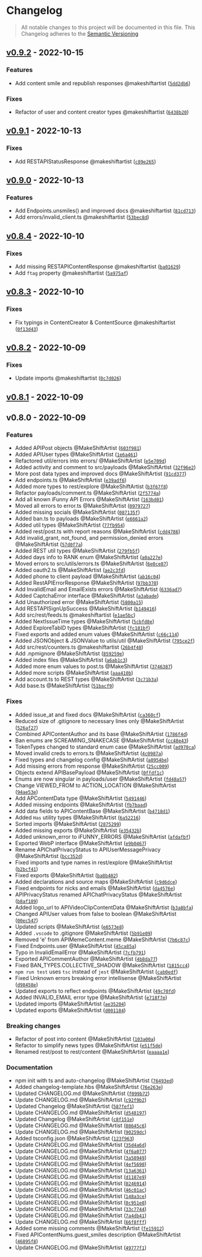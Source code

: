 # Changelog
> All notable changes to this project will be documented in this file.
> This Changelog adheres to the [Semantic Versioning]("https://semver.org/")

## [v0.9.2](https://github.com/ifunny-co/ifunny-api-types/compare/v0.9.1...v0.9.2) - 2022-10-15

### Features

*  Add content smile and republish responses @makeshiftartist ([`5dd2db6`](https://github.com/ifunny-co/ifunny-api-types/commit/5dd2db619ee184dca34366d864b48af91317bf00))

### Fixes

*  Refactor of user and content creator types @makeshiftartist ([`6438b20`](https://github.com/ifunny-co/ifunny-api-types/commit/6438b205f4cafb09430eea306e5e71cfb42b66b2))




## [v0.9.1](https://github.com/ifunny-co/ifunny-api-types/compare/v0.9.0...v0.9.1) - 2022-10-13


### Fixes

*  Add RESTAPIStatusResponse @makeshiftartist ([`c89e265`](https://github.com/ifunny-co/ifunny-api-types/commit/c89e265fb40bd2ed0349b4a5a7f8859f6a84c18d))




## [v0.9.0](https://github.com/ifunny-co/ifunny-api-types/compare/v0.8.4...v0.9.0) - 2022-10-13

### Features

*  Add Endpoints.unsmiles() and improved docs @makeshiftartist ([`81cd713`](https://github.com/ifunny-co/ifunny-api-types/commit/81cd7138a820a6742d0b9597503a32eb11247583))
*  Add errors/invalid_client.ts @makeshiftartist ([`53bec8d`](https://github.com/ifunny-co/ifunny-api-types/commit/53bec8d76097e0a5e6a5adfc2305383eff7e3a4a))





## [v0.8.4](https://github.com/ifunny-co/ifunny-api-types/compare/v0.8.3...v0.8.4) - 2022-10-10


### Fixes

*  Add missing RESTAPIContentResponse @makeshiftartist ([`ba01629`](https://github.com/ifunny-co/ifunny-api-types/commit/ba01629ecb87e143d174cf88e6dbd869538e40c0))
*  Add `ftag` property @makeshiftartist ([`5a975af`](https://github.com/ifunny-co/ifunny-api-types/commit/5a975afdf488b864d669528213df7214c5044d24))




## [v0.8.3](https://github.com/ifunny-co/ifunny-api-types/compare/v0.8.2...v0.8.3) - 2022-10-10


### Fixes

*  Fix typings in ContentCreator & ContentSource @makeshiftartist ([`0f13d43`](https://github.com/ifunny-co/ifunny-api-types/commit/0f13d43430289324514027b5779b264320a4ed10))




## [v0.8.2](https://github.com/ifunny-co/ifunny-api-types/compare/v0.8.1...v0.8.2) - 2022-10-09


### Fixes

*  Update imports @makeshiftartist ([`0c7d026`](https://github.com/ifunny-co/ifunny-api-types/commit/0c7d026030b9ff81826b74e9e70d1085463f8007))




## [v0.8.1](https://github.com/ifunny-co/ifunny-api-types/compare/v0.8.0...v0.8.1) - 2022-10-09






## v0.8.0 - 2022-10-09

### Features

*  Added APIPost objects @MakeShiftArtist ([`603f981`](https://github.com/ifunny-co/ifunny-api-types/commit/603f98138768076464901573fff5317b357b5671))
*  Added APIUser types @MakeShiftArtist ([`1e6a461`](https://github.com/ifunny-co/ifunny-api-types/commit/1e6a461099e565ef02733c61d3dd513ca920171c))
*  Refactored util/errors into errors/ @MakeShiftArtist ([`e5e709d`](https://github.com/ifunny-co/ifunny-api-types/commit/e5e709d3b6880ee8817a95314d2e3668497634c8))
*  Added activity and comment to src/payloads @MakeShiftArtist ([`32f96e2`](https://github.com/ifunny-co/ifunny-api-types/commit/32f96e21817e0ac08800fd5532d3bbf8bb3bca24))
*  More post data types and improved docs @MakeShiftArtist ([`91cd377`](https://github.com/ifunny-co/ifunny-api-types/commit/91cd37791c0218c5267dcf4a7ecb55875fa19f19))
*  Add endpoints.ts @MakeShiftArtist ([`e39adf6`](https://github.com/ifunny-co/ifunny-api-types/commit/e39adf6adde6699dd0630dbfaaae960ba939177d))
*  Added more types to rest/explore @MakeShiftArtist ([`b3f67f8`](https://github.com/ifunny-co/ifunny-api-types/commit/b3f67f815846b958dd5f9ddc0f8dc815e47f23a5))
*  Refactor payloads/comment.ts @MakeShiftArtist ([`2f5774a`](https://github.com/ifunny-co/ifunny-api-types/commit/2f5774a111d2de94cc1c1b661568dd0f0bfffd6f))
*  Add all known iFunny API Errors @MakeShiftArtist ([`163bd01`](https://github.com/ifunny-co/ifunny-api-types/commit/163bd0106ffb7c89a8e599ef62f31f3ab47f4ba6))
*  Moved all errors to error.ts @MakeShiftArtist ([`0979727`](https://github.com/ifunny-co/ifunny-api-types/commit/0979727e8f7161b29eff3c6f21f3b9640a7ced1e))
*  Added missing socials @MakeShiftArtist ([`087135f`](https://github.com/ifunny-co/ifunny-api-types/commit/087135f4b7952b1406707f06d653b3a81cbf4c06))
*  Added ban.ts to payloads @MakeShiftArtist ([`e6661a2`](https://github.com/ifunny-co/ifunny-api-types/commit/e6661a29c4c672e8c1ac3df6d260ab031e67bc17))
*  Added util types @MakeShiftArtist ([`77fb954`](https://github.com/ifunny-co/ifunny-api-types/commit/77fb95449d748a9c3962bf03ad5dff303f247c51))
*  Added rest/post.ts with report reasons @MakeShiftArtist ([`cdd4786`](https://github.com/ifunny-co/ifunny-api-types/commit/cdd4786acb762529f58e877ae6ae4d75fb8f5749))
*  Add invalid_grant, not_found, and permission_denied errors @MakeShiftArtist ([`57d0f7a`](https://github.com/ifunny-co/ifunny-api-types/commit/57d0f7a89af5eef0a26af395e920ddfd994e0b63))
*  Added REST util types @MakeShiftArtist ([`279fb5f`](https://github.com/ifunny-co/ifunny-api-types/commit/279fb5f9e11bd0bfe6e04de56ea3a643939adb9d))
*  Added days info to RANK enum @MakeShiftArtist ([`a0a227e`](https://github.com/ifunny-co/ifunny-api-types/commit/a0a227e2d8fff7310da3dd122d356973ae10517a))
*  Moved errors to src/utils/errors.ts @MakeShiftArtist ([`6e0ce87`](https://github.com/ifunny-co/ifunny-api-types/commit/6e0ce87f9bd8ecfab37fd3a07a883e2a2499c65d))
*  Added oauth2.ts @MakeShiftArtist ([`ae2c3fd`](https://github.com/ifunny-co/ifunny-api-types/commit/ae2c3fda42eb453eda6be66b1d3a0e074faa2ae0))
*  Added phone to client payload @MakeShiftArtist ([`ab16c04`](https://github.com/ifunny-co/ifunny-api-types/commit/ab16c04a01d604bafbfbbc9dc568235c1ecdf825))
*  Added RestAPIErrorResponse @MakeShiftArtist ([`97bb378`](https://github.com/ifunny-co/ifunny-api-types/commit/97bb378e858fce07ffcc0414d54179a92429a67e))
*  Add InvalidEmail and EmailExists errors @MakeShiftArtist ([`6336ad7`](https://github.com/ifunny-co/ifunny-api-types/commit/6336ad739d3589a2d22740919a6ba1b16e505742))
*  Added CaptchaError interface @MakeShiftArtist ([`a3abade`](https://github.com/ifunny-co/ifunny-api-types/commit/a3abadeb749fc7ce05abd63ab7045e44b0672820))
*  Add Unauthorized error @MakeShiftArtist ([`5800a15`](https://github.com/ifunny-co/ifunny-api-types/commit/5800a154371b354caa3559a074c34612e4adfc60))
*  Add RESTAPISignUpSuccess @MakeShiftArtist ([`b149416`](https://github.com/ifunny-co/ifunny-api-types/commit/b14941614a9681a986e631a43646dd2cc91c4caf))
*  Add src/rest/feeds.ts @makeshiftartist ([`e1ae5bc`](https://github.com/ifunny-co/ifunny-api-types/commit/e1ae5bcb624e0315cefe098ae6e7904f58b79f18))
*  Added NextIssueTime types @MakeShiftArtist ([`5cbfd8e`](https://github.com/ifunny-co/ifunny-api-types/commit/5cbfd8ec2dcc5becb0a1592e0e17b83acb8eed38))
*  Added ExploreTabID types @MakeShiftArtist ([`fc181bf`](https://github.com/ifunny-co/ifunny-api-types/commit/fc181bf3793974b539c074d2edbc57c28ebf7b2c))
*  Fixed exports and added enum values @MakeShiftArtist ([`c66c114`](https://github.com/ifunny-co/ifunny-api-types/commit/c66c114932808ab37a19a70b021c813a1f1ca384))
*  Added JSONObject & JSONValue to utils/util @MakeShiftArtist ([`795ce2f`](https://github.com/ifunny-co/ifunny-api-types/commit/795ce2f60d903aeefbf6ba43eee363d1bbc167f7))
*  Add src/rest/counters.ts @makeshiftartist ([`26b4f48`](https://github.com/ifunny-co/ifunny-api-types/commit/26b4f481a7ca9a2521d0df649d08dfa214338925))
*  Add .npmignore @MakeShiftArtist ([`859259e`](https://github.com/ifunny-co/ifunny-api-types/commit/859259e69fd9e1336f394a30b33232545cb9f45c))
*  Added index files @MakeShiftArtist ([`a6ab1c3`](https://github.com/ifunny-co/ifunny-api-types/commit/a6ab1c3136ead313a30720b11c9cdcb369ff8480))
*  Added more enum values to post.ts @MakeShiftArtist ([`3746387`](https://github.com/ifunny-co/ifunny-api-types/commit/374638750f5fc8e3d7fe24a218034257e0553215))
*  Added more scripts @MakeShiftArtist ([`aaa410b`](https://github.com/ifunny-co/ifunny-api-types/commit/aaa410b8ece3fcc7d01a457d1c34a32bbd5b93e9))
*  Add account.ts to REST types @MakeShiftArtist ([`3c71b3a`](https://github.com/ifunny-co/ifunny-api-types/commit/3c71b3a9f036c54dc236a3b6d2b794fb7308f621))
*  Add base.ts @MakeShiftArtist ([`51bacf9`](https://github.com/ifunny-co/ifunny-api-types/commit/51bacf96bc2284109aaf8261a08119be11a810b8))

### Fixes

*  Added issue_at and fixed docs @MakeShiftArtist ([`ca360cf`](https://github.com/ifunny-co/ifunny-api-types/commit/ca360cf4865c80c31043d96b44230ab490204e2e))
*  Reduced size of .gitignore to necessary lines only @MakeShiftArtist ([`526af27`](https://github.com/ifunny-co/ifunny-api-types/commit/526af2772167fb583dec8be28c48cedc9c4edc7b))
*  Combined APIContentAuthor and its base @MakeShiftArtist ([`1786f4d`](https://github.com/ifunny-co/ifunny-api-types/commit/1786f4d769e9f4ecbe38a2320f9cd30772a7a9f4))
*  Ban enums are SCREAMING_SNAKECASE @MakeShiftArtist ([`cc48e43`](https://github.com/ifunny-co/ifunny-api-types/commit/cc48e43da04de230aeda4f2852407eb04ea07bc7))
*  TokenTypes changed to standard enum case @MakeShiftArtist ([`ad970ca`](https://github.com/ifunny-co/ifunny-api-types/commit/ad970ca06524234a1a47428b1bf5ed314dee64e7))
*  Moved invalid creds to errors.ts @MakeShiftArtist ([`4c0987a`](https://github.com/ifunny-co/ifunny-api-types/commit/4c0987a1b1157672d1ffa155ef4f2f1ce8dcbc43))
*  Fixed types and changelog config @MakeShiftArtist ([`a8954be`](https://github.com/ifunny-co/ifunny-api-types/commit/a8954be85502ea8b2294199e1a6ba7c6ff9b3437))
*  Add missing errors from response @MakeShiftArtist ([`25cc009`](https://github.com/ifunny-co/ifunny-api-types/commit/25cc009181cce2f7e15285022c7927d098838019))
*  Objects extend APIBasePayload @MakeShiftArtist ([`0ffdf1c`](https://github.com/ifunny-co/ifunny-api-types/commit/0ffdf1c6bdc01c28b75b4e40fc1cd312198aca72))
*  Enums are now singular in payloads/user @MakeShiftArtist ([`fd48a57`](https://github.com/ifunny-co/ifunny-api-types/commit/fd48a57a103f0c2f644972712b8363a556ca8358))
*  Change VIEWED_FROM to ACTION_LOCATION @MakeShiftArtist ([`94ae53e`](https://github.com/ifunny-co/ifunny-api-types/commit/94ae53ebc57a20a8bfc9d1dd3cecac4401f0e843))
*  Add APContentData type @MakeShiftArtist ([`5491446`](https://github.com/ifunny-co/ifunny-api-types/commit/549144689d9a8c4d6ea5c3f5ae8e8ae1f25ee298))
*  Added missing endpoints @MakeShiftArtist ([`fb7baad`](https://github.com/ifunny-co/ifunny-api-types/commit/fb7baad0c5d95a549dadfc62cde8c0459b4dcc20))
*  Add data fields to APIContentBase @MakeShiftArtist ([`b4718d1`](https://github.com/ifunny-co/ifunny-api-types/commit/b4718d11887b6f183bda84a9bb5e9c9f934aeced))
*  Added `Has` utility types @MakeShiftArtist ([`6a52216`](https://github.com/ifunny-co/ifunny-api-types/commit/6a52216451e4b2f69ad1e43bdcd7084c59424a37))
*  Sorted imports @MakeShiftArtist ([`2875299`](https://github.com/ifunny-co/ifunny-api-types/commit/287529902c87135d681605614055a2482f8b56fe))
*  Added missing exports @MakeShiftArtist ([`e35432b`](https://github.com/ifunny-co/ifunny-api-types/commit/e35432b17b6160cd142f0735a8661bc1bdf1966e))
*  Added unknown_error to iFUNNY_ERRORS @MakeShiftArtist ([`afdafbf`](https://github.com/ifunny-co/ifunny-api-types/commit/afdafbf86640f712080088538e05a38090908845))
*  Exported WebP interface @MakeShiftArtist ([`e9b0467`](https://github.com/ifunny-co/ifunny-api-types/commit/e9b0467b96d1f8cf685c1442a899724cd3551701))
*  Rename APIChatPrivacyStatus to APIUserMessagePrivacy @MakeShiftArtist ([`bcc352d`](https://github.com/ifunny-co/ifunny-api-types/commit/bcc352d00a099f48c597216bcad1aa71453ed5c7))
*  Fixed imports and type names in rest/explore @MakeShiftArtist ([`b2bcf41`](https://github.com/ifunny-co/ifunny-api-types/commit/b2bcf41fb4659453fa2d32baad3c9b641ec5bb52))
*  Fixed exports @MakeShiftArtist ([`ba8b402`](https://github.com/ifunny-co/ifunny-api-types/commit/ba8b402dc3141e944ea734187b0290135cd90155))
*  Added declarations and source maps @MakeShiftArtist ([`c9d6dce`](https://github.com/ifunny-co/ifunny-api-types/commit/c9d6dce747193e0d6e62fd827a135c73982bd5d3))
*  Fixed endpoints for nicks and emails @MakeShiftArtist ([`da4576e`](https://github.com/ifunny-co/ifunny-api-types/commit/da4576ee40a79f6377fe9ebae6ffb3a9b092ab69))
*  APIPrivacyStatus renamed APIChatPrivacyStatus @MakeShiftArtist ([`b8af189`](https://github.com/ifunny-co/ifunny-api-types/commit/b8af189fa06bcdc075113fcdf552607018b51912))
*  Added logo_url to APIVideoClipContentData @MakeShiftArtist ([`b3a8bfa`](https://github.com/ifunny-co/ifunny-api-types/commit/b3a8bfad1bf97a1322cd926cf00e08dea2b3ae85))
*  Changed APIUser values from false to boolean @MakeShiftArtist ([`00ec547`](https://github.com/ifunny-co/ifunny-api-types/commit/00ec547e01ac77690027d508e2b78f309b0b5c26))
*  Updated scripts @MakeShiftArtist ([`e6573e8`](https://github.com/ifunny-co/ifunny-api-types/commit/e6573e84cea7fa1c27ac5bed63fba04727583474))
*  Added `.vscode` to .gitignore @MakeShiftArtist ([`5b91e09`](https://github.com/ifunny-co/ifunny-api-types/commit/5b91e09a53e9932b8df464e7fa78203b088ea318))
*  Removed 'e' from APIMemeContent.meme @MakeShiftArtist ([`7b6c87c`](https://github.com/ifunny-co/ifunny-api-types/commit/7b6c87c4ba5c4627048b12b400167128cf9b8670))
*  Fixed Endpoints.user @MakeShiftArtist ([`45ca85a`](https://github.com/ifunny-co/ifunny-api-types/commit/45ca85a7e5f0b73724f0347a209ab7b05e60368a))
*  Typo in InvalidEmailError @MakeShiftArtist ([`7cfb791`](https://github.com/ifunny-co/ifunny-api-types/commit/7cfb791cbbaa2e31f38f24f697bf35a16764ee5c))
*  Exported APICommentAuthor @MakeShiftArtist ([`4b8da77`](https://github.com/ifunny-co/ifunny-api-types/commit/4b8da772c05193de5255ad5c5590d265dd1f3f25))
*  Fixed BAN_TYPES.COLLECTIVE_SHADOW @MakeShiftArtist ([`1815cc4`](https://github.com/ifunny-co/ifunny-api-types/commit/1815cc4957154ae00b4cf531bc68567cd32ff43e))
*  `npm run test` uses `tsc` instead of `jest` @MakeShiftArtist ([`cab0edf`](https://github.com/ifunny-co/ifunny-api-types/commit/cab0edf3165e0050baca3eb0c6df157e88781ea3))
*  Fixed Unknown errors breaking error intellisense @MakeShiftArtist ([`d98458e`](https://github.com/ifunny-co/ifunny-api-types/commit/d98458e111a336ea4e942d3ee6dc19fcccd517b6))
*  Updated exports to reflect endpoints @MakeShiftArtist ([`49c70fd`](https://github.com/ifunny-co/ifunny-api-types/commit/49c70fd9604e1561cd372c98dc6f3171fb945e1c))
*  Added INVALID_EMAIL error type @MakeShiftArtist ([`e718f7e`](https://github.com/ifunny-co/ifunny-api-types/commit/e718f7ec765e3ee3c3c4107aecca4295408f8367))
*  Updated imports @MakeShiftArtist ([`ae35204`](https://github.com/ifunny-co/ifunny-api-types/commit/ae35204acad333b788ee94ffbe0da72101e49db8))
*  Updated exports @MakeShiftArtist ([`d001184`](https://github.com/ifunny-co/ifunny-api-types/commit/d0011848b9f2200c06b2f5ae6159f69a7a52a46c))

### Breaking changes

*  Refactor of post into content @MakeShiftArtist ([`103a00a`](https://github.com/ifunny-co/ifunny-api-types/commit/103a00a649a17acda5b78854589c1f275a304556))
*  Refactor to simplify news types @MakeShiftArtist ([`e51f5de`](https://github.com/ifunny-co/ifunny-api-types/commit/e51f5de16ae5a61c61f669af3738560377368569))
*  Renamed rest/post to rest/content @MakeShiftArtist ([`eaaaa1e`](https://github.com/ifunny-co/ifunny-api-types/commit/eaaaa1ea4fea1788e40e7864462db949d24c8fc4))

### Documentation

*  npm init with ts and auto-changelog @MakeShiftArtist ([`76493ed`](https://github.com/ifunny-co/ifunny-api-types/commit/76493ed66cd7f65ba4f3b74c860417c343dd6d7f))
*  Added changelog-template.hbs @MakeShiftArtist ([`76e263e`](https://github.com/ifunny-co/ifunny-api-types/commit/76e263e2478e79cdd95b0a5a20e52810ef28af62))
*  Updated CHANGELOG.md @MakeShiftArtist ([`f099b72`](https://github.com/ifunny-co/ifunny-api-types/commit/f099b722519c3f7af9467b8368e269c44a8b862f))
*  Update CHANGELOG.md @MakeShiftArtist ([`c92f9b2`](https://github.com/ifunny-co/ifunny-api-types/commit/c92f9b24a3fb3b288f8b3967ba76eb2b179c7266))
*  Updated Changelog @MakeShiftArtist ([`587fef1`](https://github.com/ifunny-co/ifunny-api-types/commit/587fef10b6cdef191d5f81f35a28a657ea70d7c0))
*  Update CHANGELOG.md @MakeShiftArtist ([`d548197`](https://github.com/ifunny-co/ifunny-api-types/commit/d548197dfe9e6c19b9bbf53954251fb052175209))
*  Updated Changelog @MakeShiftArtist ([`c8f151e`](https://github.com/ifunny-co/ifunny-api-types/commit/c8f151e1cd66f3c99413c4b738ebd1ab72fe114f))
*  Update CHANGELOG.md @MakeShiftArtist ([`08645c6`](https://github.com/ifunny-co/ifunny-api-types/commit/08645c6233c070d948c910e7a746ba3fd209142d))
*  Update CHANGELOG.md @MakeShiftArtist ([`90259dc`](https://github.com/ifunny-co/ifunny-api-types/commit/90259dce42ba9a38b3a5da038c78241244251bc3))
*  Added tsconfig.json @MakeShiftArtist ([`123f963`](https://github.com/ifunny-co/ifunny-api-types/commit/123f9638839308d96264922df3a9692ef6ad7073))
*  Update CHANGELOG.md @MakeShiftArtist ([`35d4a6d`](https://github.com/ifunny-co/ifunny-api-types/commit/35d4a6dba29fdbfdaaeee74c320ddc14152c4da4))
*  Update CHANGELOG.md @MakeShiftArtist ([`4f6a077`](https://github.com/ifunny-co/ifunny-api-types/commit/4f6a0775138f43799f5c1fdab5049dc7e339082a))
*  Update CHANGELOG.md @MakeShiftArtist ([`3a58949`](https://github.com/ifunny-co/ifunny-api-types/commit/3a589494c5a9a8853cc8c46604f465f3b887bf54))
*  Update CHANGELOG.md @MakeShiftArtist ([`4ef5690`](https://github.com/ifunny-co/ifunny-api-types/commit/4ef56906067a61045cd21b1287f7bba589d1a0fb))
*  Update CHANGELOG.md @MakeShiftArtist ([`13a6361`](https://github.com/ifunny-co/ifunny-api-types/commit/13a63613724d515986b87a746b674fd5d2446d9b))
*  Update CHANGELOG.md @MakeShiftArtist ([`d1187e9`](https://github.com/ifunny-co/ifunny-api-types/commit/d1187e9c203d26129e2ac8a4a4991a87fff4c878))
*  Update CHANGELOG.md @MakeShiftArtist ([`0246914`](https://github.com/ifunny-co/ifunny-api-types/commit/0246914da617ef0022d6914ecba4671e79b63027))
*  Update CHANGELOG.md @MakeShiftArtist ([`46c01ac`](https://github.com/ifunny-co/ifunny-api-types/commit/46c01ac17f9dc6ae695b0a090c95f184b3b5d5fa))
*  Update CHANGELOG.md @MakeShiftArtist ([`148a3ce`](https://github.com/ifunny-co/ifunny-api-types/commit/148a3cecdae9ca913fb3325d6899770e5c2afe72))
*  Update CHANGELOG.md @MakeShiftArtist ([`0c951e0`](https://github.com/ifunny-co/ifunny-api-types/commit/0c951e00d2a3a6dd893cec8c1e266263f780e033))
*  Update CHANGELOG.md @MakeShiftArtist ([`33c7744`](https://github.com/ifunny-co/ifunny-api-types/commit/33c774469a28f5577a4bda227b35d49e4df00288))
*  Update CHANGELOG.md @MakeShiftArtist ([`7a4db41`](https://github.com/ifunny-co/ifunny-api-types/commit/7a4db4111d61da4ffc86af065cacae7a2a87f657))
*  Update CHANGELOG.md @MakeShiftArtist ([`66f8fff`](https://github.com/ifunny-co/ifunny-api-types/commit/66f8fffe489018cf89a701cec4dde28b3356c0c1))
*  Added some missing comments @MakeShiftArtist ([`fe15912`](https://github.com/ifunny-co/ifunny-api-types/commit/fe15912e8fe8553b97f98343ac9f624477445e2c))
*  Fixed APIContentNums.guest_smiles description @MakeShiftArtist ([`46895f8`](https://github.com/ifunny-co/ifunny-api-types/commit/46895f8b40f75e49473aaf0f98b6164b6cc7585b))
*  Update CHANGELOG.md @MakeShiftArtist ([`49777f1`](https://github.com/ifunny-co/ifunny-api-types/commit/49777f15eabd57a2bf94783fabab25f5fecd3200))


